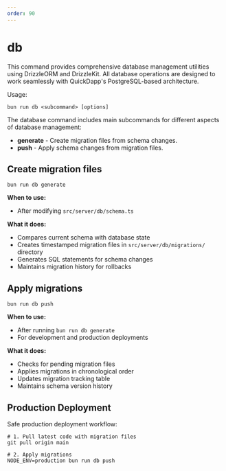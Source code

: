```yaml
---
order: 90
---
```


# db

This command provides comprehensive database management utilities using DrizzleORM and DrizzleKit. All database operations are designed to work seamlessly with QuickDapp's PostgreSQL-based architecture.

Usage:

```shell
bun run db <subcommand> [options]
```

The database command includes  main subcommands for different aspects of database management:

- **generate** - Create migration files from schema changes.
- **push** - Apply schema changes from migration files.

## Create migration files

```shell
bun run db generate
```

**When to use:**
- After modifying `src/server/db/schema.ts`

**What it does:**
- Compares current schema with database state
- Creates timestamped migration files in `src/server/db/migrations/` directory
- Generates SQL statements for schema changes
- Maintains migration history for rollbacks


## Apply migrations

```shell
bun run db push
```

**When to use:**
- After running `bun run db generate`
- For development and production deployments

**What it does:**
- Checks for pending migration files
- Applies migrations in chronological order
- Updates migration tracking table
- Maintains schema version history


## Production Deployment

Safe production deployment workflow:

```shell
# 1. Pull latest code with migration files
git pull origin main

# 2. Apply migrations
NODE_ENV=production bun run db push
```

